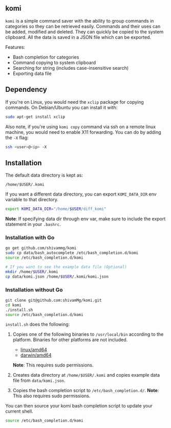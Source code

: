 ## komi

`komi` is a simple command saver with the ability to group commands in categories so they can be retrieved easily. Commands and their uses can be added, modified and deleted. They can quickly be copied to the system clipboard. All the data is saved in a JSON file which can be exported.

Features:

- Bash completion for categories
- Command copying to system clipboard
- Searching for string (includes case-insensitive search)
- Exporting data file

## Dependency

If you're on Linux, you would need the `xclip` package for copying commands. On Debian/Ubuntu you can install it with:

```bash
sudo apt-get install xclip
```

Also note, if you're using `komi copy` command via ssh on a remote linux machine, you would need to enable X11 forwarding. You can do by adding the `-X` flag:

```bash
ssh <user>@<ip> -X
```

## Installation

The default data directory is kept as:

```
/home/$USER/.komi
```

If you want a different data directory, you can export `KOMI_DATA_DIR` env variable to that directory.

```bash
export KOMI_DATA_DIR="/home/$USER/diff_komi"
```

**Note**: If specifying data dir through env var, make sure to include the export statement in your `.bashrc`.


### Installation with Go

```bash
go get github.com/shivammg/komi
sudo cp data/bash_autocomplete /etc/bash_completion.d/komi
source /etc/bash_completion.d/komi

# If you want to see the example data file (Optional)
mkdir /home/$USER/.komi
cp data/komi.json /home/$USER/.komi/komi.json
```

### Installation without Go

```bash
git clone git@github.com:shivamMg/komi.git
cd komi
./install.sh
source /etc/bash_completion.d/komi
```

`install.sh` does the following:

1. Copies one of the following binaries to `/usr/local/bin` according to the platform. Binaries for other platforms are not included.
   - [linux/amd64](data/bin/linux_amd64)
   - [darwin/amd64](data/bin/darwin_amd64)

   **Note**: This requires sudo permissions.
2. Creates data directory at `/home/$USER/.komi` and copies example data file from `data/komi.json`.
3. Copies the bash completion script to `/etc/bash_completion.d/`.
   **Note**: This also requires sudo permissions.

You can then source your komi bash completion script to update your current shell.

```bash
source /etc/bash_completion.d/komi
```


